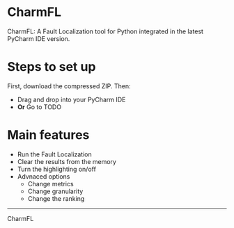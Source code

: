 # CharmFL
CharmFL: A Fault Localization tool for Python integrated in the latest PyCharm IDE version.

# Steps to set up

First, download the compressed ZIP.
Then:
- Drag and drop into your PyCharm IDE
- **Or** Go to TODO

# Main features
- Run the Fault Localization
- Clear the results from the memory
- Turn the highlighting on/off
- Advnaced options
  - Change metrics
  - Change granularity
  - Change the ranking

--------------------------------------------------------------------------------------------------------------------------------------------------

<!-- Plugin description -->
CharmFL
<!-- Plugin description end -->
